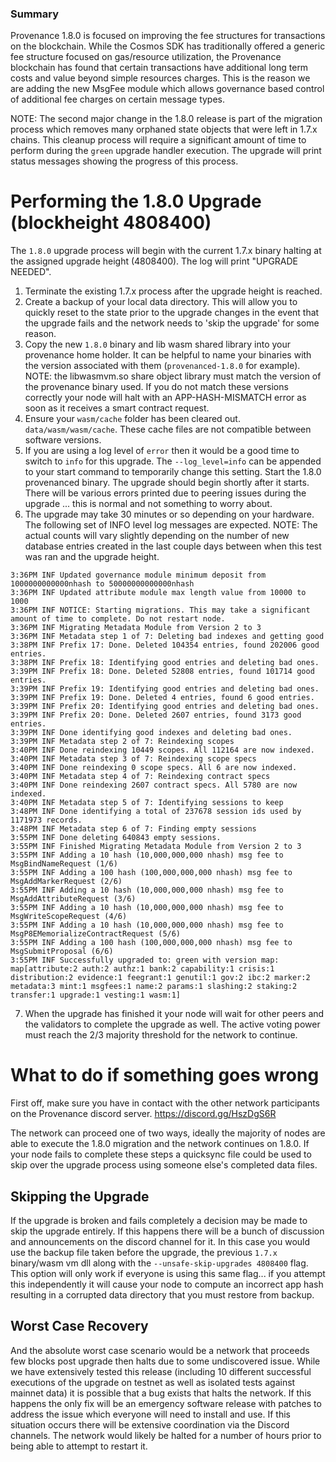 
### Summary

Provenance 1.8.0 is focused on improving the fee structures for transactions on the blockchain.  While the Cosmos SDK has traditionally offered a generic fee structure focused on gas/resource utilization, the Provenance blockchain has found that certain transactions have additional long term costs and value beyond simple resources charges.  This is the reason we are adding the new MsgFee module which allows governance based control of additional fee charges on certain message types.

NOTE: The second major change in the 1.8.0 release is part of the migration process which removes many orphaned state objects that were left in 1.7.x chains.  This cleanup process will require a significant amount of time to perform during the `green` upgrade handler execution.  The upgrade will print status messages showing the progress of this process.



# Performing the 1.8.0 Upgrade (blockheight 4808400)

The `1.8.0` upgrade process will begin with the current 1.7.x binary halting at the assigned upgrade height (4808400). The log will print "UPGRADE NEEDED".

1. Terminate the existing 1.7.x process after the upgrade height is reached.
2. Create a backup of your local data directory.  This will allow you to quickly reset to the state prior to the upgrade changes in the event that the upgrade fails and the network needs to 'skip the upgrade' for some reason.
3.  Copy the new `1.8.0` binary and lib wasm shared library into your provenance home holder.  It can be helpful to name your binaries with the version associated with them (`provenanced-1.8.0` for example).
  NOTE: the libwasmvm.so share object library must match the version of the provenance binary used.  If you do not match these versions correctly your node will halt with an APP-HASH-MISMATCH error as soon as it receives a smart contract request.
4.  Ensure your `wasm/cache` folder has been cleared out.  `data/wasm/wasm/cache`.  These cache files are not compatible between software versions.
5. If you are using a log level of `error` then it would be a good time to switch to `info` for this upgrade. The `--log_level=info` can be appended to your start command to temporarily change this setting. Start the 1.8.0 provenanced binary.  The upgrade should begin shortly after it starts.  There will be various errors printed due to peering issues during the upgrade ... this is normal and not something to worry about.
6. The upgrade may take 30 minutes or so depending on your hardware.  The following set of INFO level log messages are expected.  NOTE: The actual counts will vary slightly depending on the number of new database entries created in the last couple days between when this test was ran and the upgrade height.
```
3:36PM INF Updated governance module minimum deposit from 1000000000000nhash to 50000000000000nhash
3:36PM INF Updated attribute module max length value from 10000 to 1000
3:36PM INF NOTICE: Starting migrations. This may take a significant amount of time to complete. Do not restart node.
3:36PM INF Migrating Metadata Module from Version 2 to 3
3:36PM INF Metadata step 1 of 7: Deleting bad indexes and getting good
3:38PM INF Prefix 17: Done. Deleted 104354 entries, found 202006 good entries.
3:38PM INF Prefix 18: Identifying good entries and deleting bad ones.
3:39PM INF Prefix 18: Done. Deleted 52808 entries, found 101714 good entries.
3:39PM INF Prefix 19: Identifying good entries and deleting bad ones.
3:39PM INF Prefix 19: Done. Deleted 4 entries, found 6 good entries.
3:39PM INF Prefix 20: Identifying good entries and deleting bad ones.
3:39PM INF Prefix 20: Done. Deleted 2607 entries, found 3173 good entries.
3:39PM INF Done identifying good indexes and deleting bad ones.
3:39PM INF Metadata step 2 of 7: Reindexing scopes
3:40PM INF Done reindexing 10449 scopes. All 112164 are now indexed.
3:40PM INF Metadata step 3 of 7: Reindexing scope specs
3:40PM INF Done reindexing 0 scope specs. All 6 are now indexed.
3:40PM INF Metadata step 4 of 7: Reindexing contract specs
3:40PM INF Done reindexing 2607 contract specs. All 5780 are now indexed.
3:40PM INF Metadata step 5 of 7: Identifying sessions to keep
3:48PM INF Done identifying a total of 237678 session ids used by 1171973 records.
3:48PM INF Metadata step 6 of 7: Finding empty sessions
3:55PM INF Done deleting 640843 empty sessions.
3:55PM INF Finished Migrating Metadata Module from Version 2 to 3
3:55PM INF Adding a 10 hash (10,000,000,000 nhash) msg fee to MsgBindNameRequest (1/6)
3:55PM INF Adding a 100 hash (100,000,000,000 nhash) msg fee to MsgAddMarkerRequest (2/6)
3:55PM INF Adding a 10 hash (10,000,000,000 nhash) msg fee to MsgAddAttributeRequest (3/6)
3:55PM INF Adding a 10 hash (10,000,000,000 nhash) msg fee to MsgWriteScopeRequest (4/6)
3:55PM INF Adding a 10 hash (10,000,000,000 nhash) msg fee to MsgP8EMemorializeContractRequest (5/6)
3:55PM INF Adding a 100 hash (100,000,000,000 nhash) msg fee to MsgSubmitProposal (6/6)
3:55PM INF Successfully upgraded to: green with version map: map[attribute:2 auth:2 authz:1 bank:2 capability:1 crisis:1 distribution:2 evidence:1 feegrant:1 genutil:1 gov:2 ibc:2 marker:2 metadata:3 mint:1 msgfees:1 name:2 params:1 slashing:2 staking:2 transfer:1 upgrade:1 vesting:1 wasm:1]
```
7. When the upgrade has finished it your node will wait for other peers and the validators to complete the upgrade as well.  The active voting power must reach the 2/3 majority threshold for the network to continue.


# What to do if something goes wrong

First off, make sure you have in contact with the other network participants on the Provenance discord server. https://discord.gg/HszDgS6R

The network can proceed one of two ways, ideally the majority of nodes are able to execute the 1.8.0 migration and the network continues on 1.8.0.  If your node fails to complete these steps a quicksync file could be used to skip over the upgrade process using someone else's completed data files.

## Skipping the Upgrade
If the upgrade is broken and fails completely a decision may be made to skip the upgrade entirely.  If this happens there will be a bunch of discussion and announcements on the discord channel for it.  In this case you would use the backup file taken before the upgrade, the previous `1.7.x` binary/wasm vm dll along with the `--unsafe-skip-upgrades 4808400` flag.  This option will only work if everyone is using this same flag... if you attempt this independently it will cause your node to compute an incorrect app hash resulting in a corrupted data directory that you must restore from backup.

## Worst Case Recovery
And the absolute worst case scenario would be a network that proceeds few blocks post upgrade then halts due to some undiscovered issue.  While we have extensively tested this release (including 10 different successful executions of the upgrade on testnet as well as isolated tests against mainnet data) it is possible that a bug exists that halts the network.  If this happens the only fix will be an emergency software release with patches to address the issue which everyone will need to install and use.  If this situation occurs there will be extensive coordination via the Discord channels.  The network would likely be halted for a number of hours prior to being able to attempt to restart it.

